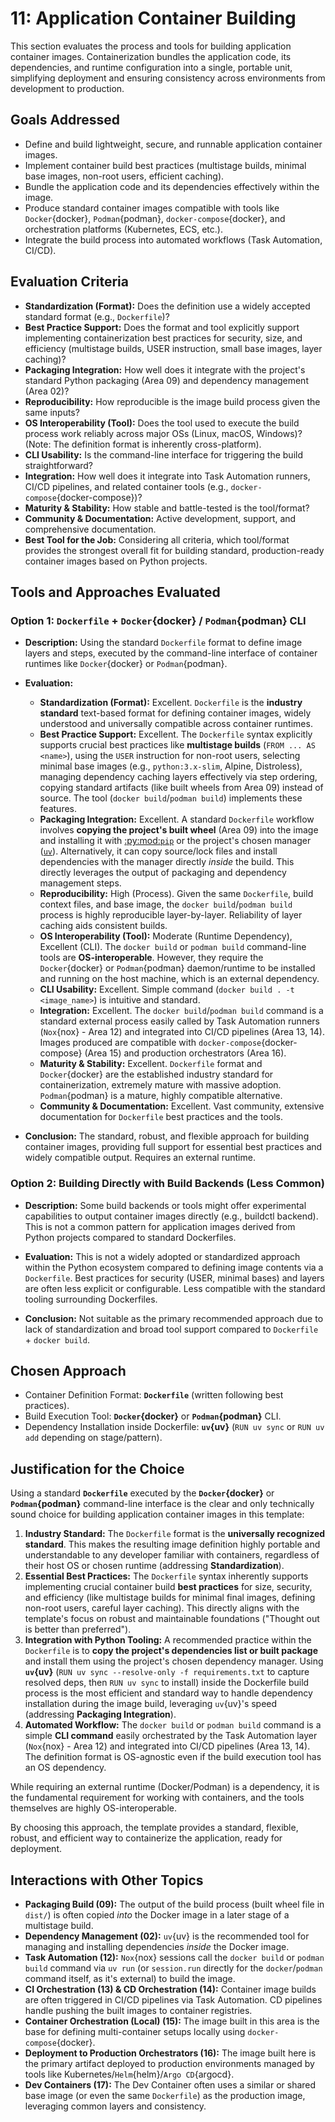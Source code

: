 # 11: Application Container Building

This section evaluates the process and tools for building application container images. Containerization bundles the application code, its dependencies, and runtime configuration into a single, portable unit, simplifying deployment and ensuring consistency across environments from development to production.

## Goals Addressed

- Define and build lightweight, secure, and runnable application container images.
- Implement container build best practices (multistage builds, minimal base images, non-root users, efficient caching).
- Bundle the application code and its dependencies effectively within the image.
- Produce standard container images compatible with tools like `Docker`{docker}, `Podman`{podman}, `docker-compose`{docker}, and orchestration platforms (Kubernetes, ECS, etc.).
- Integrate the build process into automated workflows (Task Automation, CI/CD).

## Evaluation Criteria

- **Standardization (Format):** Does the definition use a widely accepted standard format (e.g., `Dockerfile`)?
- **Best Practice Support:** Does the format and tool explicitly support implementing containerization best practices for security, size, and efficiency (multistage builds, USER instruction, small base images, layer caching)?
- **Packaging Integration:** How well does it integrate with the project's standard Python packaging (Area 09) and dependency management (Area 02)?
- **Reproducibility:** How reproducible is the image build process given the same inputs?
- **OS Interoperability (Tool):** Does the tool used to execute the build process work reliably across major OSs (Linux, macOS, Windows)? (Note: The definition format is inherently cross-platform).
- **CLI Usability:** Is the command-line interface for triggering the build straightforward?
- **Integration:** How well does it integrate into Task Automation runners, CI/CD pipelines, and related container tools (e.g., `docker-compose`{docker-compose})?
- **Maturity & Stability:** How stable and battle-tested is the tool/format?
- **Community & Documentation:** Active development, support, and comprehensive documentation.
- **Best Tool for the Job:** Considering all criteria, which tool/format provides the strongest overall fit for building standard, production-ready container images based on Python projects.

## Tools and Approaches Evaluated

### Option 1: `Dockerfile` + `Docker`{docker} / `Podman`{podman} CLI

- **Description:** Using the standard `Dockerfile` format to define image layers and steps, executed by the command-line interface of container runtimes like `Docker`{docker} or `Podman`{podman}.
- **Evaluation:**

  - **Standardization (Format):** Excellent. `Dockerfile` is the **industry standard** text-based format for defining container images, widely understood and universally compatible across container runtimes.
  - **Best Practice Support:** Excellent. The `Dockerfile` syntax explicitly supports crucial best practices like **multistage builds** (`FROM ... AS <name>`), using the `USER` instruction for non-root users, selecting minimal base images (e.g., `python:3.x-slim`, Alpine, Distroless), managing dependency caching layers effectively via step ordering, copying standard artifacts (like built wheels from Area 09) instead of source. The tool (`docker build`/`podman build`) implements these features.
  - **Packaging Integration:** Excellent. A standard `Dockerfile` workflow involves **copying the project's built wheel** (Area 09) into the image and installing it with [:py:mod:`pip`](pip-documentation) or the project's chosen manager ([`uv`](uv-documentation)). Alternatively, it can copy source/lock files and install dependencies with the manager directly _inside_ the build. This directly leverages the output of packaging and dependency management steps.
  - **Reproducibility:** High (Process). Given the same `Dockerfile`, build context files, and base image, the `docker build`/`podman build` process is highly reproducible layer-by-layer. Reliability of layer caching aids consistent builds.
  - **OS Interoperability (Tool):** Moderate (Runtime Dependency), Excellent (CLI). The `docker build` or `podman build` command-line tools are **OS-interoperable**. However, they require the `Docker`{docker} or `Podman`{podman} daemon/runtime to be installed and running on the host machine, which is an external dependency.
  - **CLI Usability:** Excellent. Simple command (`docker build . -t <image_name>`) is intuitive and standard.
  - **Integration:** Excellent. The `docker build`/`podman build` command is a standard external process easily called by Task Automation runners (`Nox`{nox} - Area 12) and integrated into CI/CD pipelines (Area 13, 14). Images produced are compatible with `docker-compose`{docker-compose} (Area 15) and production orchestrators (Area 16).
  - **Maturity & Stability:** Excellent. `Dockerfile` format and `Docker`{docker} are the established industry standard for containerization, extremely mature with massive adoption. `Podman`{podman} is a mature, highly compatible alternative.
  - **Community & Documentation:** Excellent. Vast community, extensive documentation for `Dockerfile` best practices and the tools.

- **Conclusion:** The standard, robust, and flexible approach for building container images, providing full support for essential best practices and widely compatible output. Requires an external runtime.

### Option 2: Building Directly with Build Backends (Less Common)

- **Description:** Some build backends or tools might offer experimental capabilities to output container images directly (e.g., buildctl backend). This is not a common pattern for application images derived from Python projects compared to standard Dockerfiles.
- **Evaluation:** This is not a widely adopted or standardized approach within the Python ecosystem compared to defining image contents via a `Dockerfile`. Best practices for security (USER, minimal bases) and layers are often less explicit or configurable. Less compatible with the standard tooling surrounding Dockerfiles.

- **Conclusion:** Not suitable as the primary recommended approach due to lack of standardization and broad tool support compared to `Dockerfile` + `docker build`.

## Chosen Approach

- Container Definition Format: **`Dockerfile`** (written following best practices).
- Build Execution Tool: **`Docker`{docker}** or **`Podman`{podman}** CLI.
- Dependency Installation inside Dockerfile: **`uv`{uv}** (`RUN uv sync` or `RUN uv add` depending on stage/pattern).

## Justification for the Choice

Using a standard **`Dockerfile`** executed by the **`Docker`{docker}** or **`Podman`{podman}** command-line interface is the clear and only technically sound choice for building application container images in this template:

1.  **Industry Standard:** The `Dockerfile` format is the **universally recognized standard**. This makes the resulting image definition highly portable and understandable to any developer familiar with containers, regardless of their host OS or chosen runtime (addressing **Standardization**).
2.  **Essential Best Practices:** The `Dockerfile` syntax inherently supports implementing crucial container build **best practices** for size, security, and efficiency (like multistage builds for minimal final images, defining non-root users, careful layer caching). This directly aligns with the template's focus on robust and maintainable foundations ("Thought out is better than preferred").
3.  **Integration with Python Tooling:** A recommended practice within the `Dockerfile` is to **copy the project's dependencies list or built package** and install them using the project's chosen dependency manager. Using **`uv`{uv}** (`RUN uv sync --resolve-only -f requirements.txt` to capture resolved deps, then `RUN uv sync` to install) inside the Dockerfile build process is the most efficient and standard way to handle dependency installation during the image build, leveraging `uv`{uv}'s speed (addressing **Packaging Integration**).
4.  **Automated Workflow:** The `docker build` or `podman build` command is a simple **CLI command** easily orchestrated by the Task Automation layer (`Nox`{nox} - Area 12) and integrated into CI/CD pipelines (Area 13, 14). The definition format is OS-agnostic even if the build execution tool has an OS dependency.

While requiring an external runtime (Docker/Podman) is a dependency, it is the fundamental requirement for working with containers, and the tools themselves are highly OS-interoperable.

By choosing this approach, the template provides a standard, flexible, robust, and efficient way to containerize the application, ready for deployment.

## Interactions with Other Topics

- **Packaging Build (09):** The output of the build process (built wheel file in `dist/`) is often copied _into_ the Docker image in a later stage of a multistage build.
- **Dependency Management (02):** `uv`{uv} is the recommended tool for managing and installing dependencies _inside_ the Docker image.
- **Task Automation (12):** `Nox`{nox} sessions call the `docker build` or `podman build` command via `uv run` (or `session.run` directly for the `docker`/`podman` command itself, as it's external) to build the image.
- **CI Orchestration (13) & CD Orchestration (14):** Container image builds are often triggered in CI/CD pipelines via Task Automation. CD pipelines handle pushing the built images to container registries.
- **Container Orchestration (Local) (15):** The image built in this area is the base for defining multi-container setups locally using `docker-compose`{docker}.
- **Deployment to Production Orchestrators (16):** The image built here is the primary artifact deployed to production environments managed by tools like Kubernetes/`Helm`{helm}/`Argo CD`{argocd}.
- **Dev Containers (17):** The Dev Container often uses a similar or shared base image (or even the same `Dockerfile`) as the production image, leveraging common layers and consistency.
